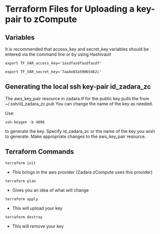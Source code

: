 # Terraform Files for Uploading a key-pair to zCompute

## Variables

It is recommended that access_key and secret_key variables should be entered via the command line or by using Hashivault

`export TF_VAR_access_key='1asdfasdfasdfasdf'`

`export TF_VAR_secret_key='7aa4e83a59065462c'`

## Generating the local ssh key-pair id_zadara_zc

The aws_key_pair resource in zadara.tf for the public key pulls the from ~/.ssh/id_zadara_zc.pub  You can change the name of the key as needed.

Use:

`ssh-keygen -b 4096`

to generate the key. Specify id_zadara_zc or the name of the key you wish to generate.  Make appropriate changes to the aws_key_pair resource.

## Terraform Commands

`terraform init`

* This brings in the aws provider (Zadara zCompute uses this provider)

`terraform plan`

* Gives you an idea of what will change

`terraform apply`

* This will upload your key

`terraform destroy`

* This will remove your key
